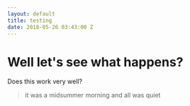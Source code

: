 ```yaml
---
layout: default
title: testing
date: 2018-05-26 03:43:00 Z
---
```


# Well let's see what happens?
Does this work very well?
> it was a midsummer morning and all was quiet